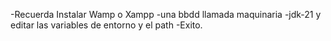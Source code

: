 -Recuerda Instalar Wamp o Xampp
-una bbdd llamada maquinaria
-jdk-21 y editar las variables de entorno y el path
-Exito.
